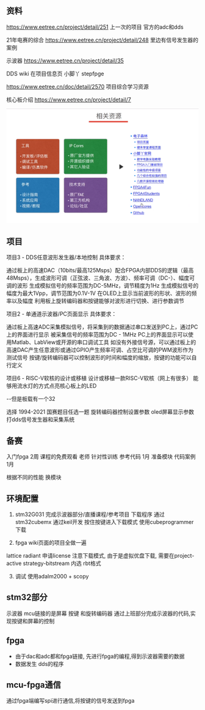 ## 资料
https://www.eetree.cn/project/detail/251
上一次的项目 官方的adc和dds

21年电赛的综合
https://www.eetree.cn/project/detail/248
里边有信号发生器的案例

示波器
https://www.eetree.cn/project/detail/35

DDS wiki 在项目信息页 小脚丫 stepfpge

https://www.eetree.cn/doc/detail/2570
项目综合学习资源

核心板介绍
https://www.eetree.cn/project/detail/7

<img src="./ksnip_20230112-103640.png">

## 项目
项目3 - DDS任意波形发生器/本地控制
具体要求：

通过板上的高速DAC（10bits/最高125Msps）配合FPGA内部DDS的逻辑（最高48Msps），生成波形可调（正弦波、三角波、方波）、频率可调（DC-）、幅度可调的波形
生成模拟信号的频率范围为DC-5MHz，调节精度为1Hz
生成模拟信号的幅度为最大1Vpp，调节范围为0.1V-1V
在OLED上显示当前波形的形状、波形的频率以及幅度
利用板上旋转编码器和按键能够对波形进行切换、进行参数调节

项目2 - 单通道示波器/PC页面显示
具体要求：

通过板上高速ADC采集模拟信号，将采集到的数据通过串口发送到PC上，通过PC上的界面进行显示
被采集信号的频率范围为DC - 1MHz
PC上的界面显示可以使用Matlab、LabView或开源的串口调试工具
如没有外接信号源，可以通过板上的高速DAC产生任意波形或通过GPIO产生频率可调、占空比可调的PWM波形作为测试信号
按键/旋转编码器可以控制波形的时间和幅度的缩放，按键的功能可以自行定义

项目6 - RISC-V软核的设计或移植
设计或移植一款RISC-V软核（网上有很多）
能够用流水灯的方式点亮核心板上的LED

--但是板载有一个32

选择 1994-2021 国赛题目任选一题
旋转编码器控制设置参数 oled屏幕显示参数打dds信号发生器和采集系统

## 备赛
入门fpga 2周 课程的免费观看 老师
针对性训练 参考代码 1月
准备模块 代码案例 1月

根据不同的性能 换模块 

## 环境配置
1. stm32G031 完成示波器部分/直播课程/参考项目
下载程序 通过stm32cubemx  通过keil开发
按住按键进入下载模式 使用cubeprogrammer下载



2. fpga wiki页面的项目全做一遍



lattice radiant
申请license 
注意下载模式, 由于是虚拟优盘下载, 需要在project-active strategy-bitstream 内选 rbt格式

3. 调试 
使用adalm2000 + scopy

## stm32部分 
示波器
mcu链接的是屏幕 按键 和旋转编码器 通过上班部分完成示波器的代码,实现按键和屏幕的控制

## fpga
- 由于dac和adc都和fpga链接, 先进行fpga的编程,得到示波器需要的数据
- 数据发生 dds的程序

## mcu-fpga通信 
通过fpga端编写spi进行通信,将按键的信号发送到fpga

